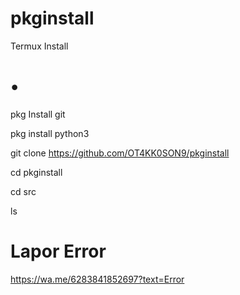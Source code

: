 # pkginstall
Termux Install

# • 
pkg Install git



pkg install python3


git clone https://github.com/OT4KK0SON9/pkginstall


cd pkginstall




cd src




ls
# Lapor Error
https://wa.me/6283841852697?text=Error
